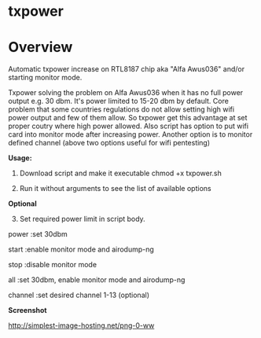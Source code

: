 txpower
=======


Overview
========

Automatic txpower increase on RTL8187 chip aka "Alfa Awus036" and/or starting monitor mode.

Txpower solving the problem on Alfa Awus036 when it has no full power output e.g. 30 dbm. It's power limited to 15-20 dbm by default. Core problem that some countries regulations do not allow setting high wifi power output and few of them allow. So txpower get this advantage at set proper coutry where high power allowed.
Also script has option to put wifi card into monitor mode after increasing power. Another option is to monitor defined channel (above two options useful for wifi pentesting)


**Usage:**

1. Download script and make it executable chmod +x txpower.sh

2. Run it without arguments to see the list of available options

**Optional**

3. Set required power limit in script body.


power    :set 30dbm

start    :enable monitor mode and airodump-ng

stop     :disable monitor mode

all      :set 30dbm, enable monitor mode and airodump-ng

channel  :set desired channel 1-13 (optional)

**Screenshot**

http://simplest-image-hosting.net/png-0-ww


